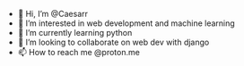 - 👋 Hi, I’m @Caesarr
- 👀 I’m interested in web development and machine learning
- 🌱 I’m currently learning python
- 💞️ I’m looking to collaborate on web dev with django
- 📫 How to reach me @proton.me

<!---
Ceasarr/Ceasarr is a ✨ special ✨ repository because its `README.md` (this file) appears on your GitHub profile.
You can click the Preview link to take a look at your changes.
--->
